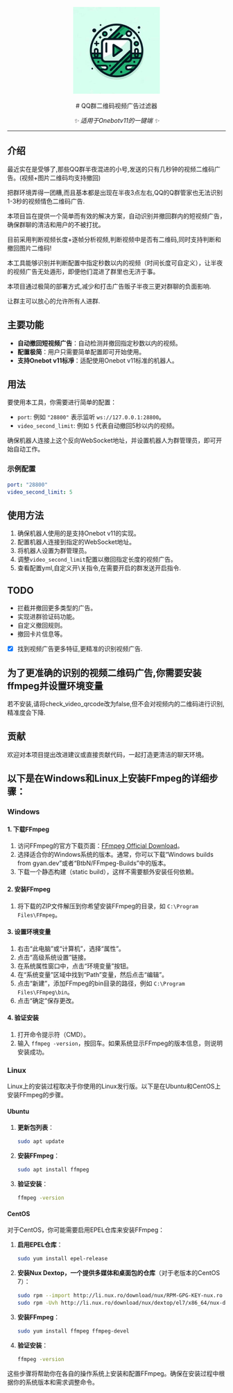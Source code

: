 <p align="center">
  <a href="https://www.github.com/hoshinonyaruko/auto-withdraw-advideo">
    <img src="img/1.jpg" width="200" height="200" alt="auto-withdraw-advideo">
  </a>
</p>

<div align="center">
# QQ群二维码视频广告过滤器

_✨ 适用于Onebotv11的一键端 ✨_  
</div> 

---

## 介绍

最近实在是受够了,那些QQ群半夜混进的小号,发送的只有几秒钟的视频二维码广告。(视频+图片二维码均支持撤回)

把群环境弄得一团糟,而且基本都是出现在半夜3点左右,QQ的Q群管家也无法识别1-3秒的视频情色二维码广告.

本项目旨在提供一个简单而有效的解决方案，自动识别并撤回群内的短视频广告，确保群聊的清洁和用户的不被打扰。

目前采用判断视频长度+逐帧分析视频,判断视频中是否有二维码,同时支持判断和撤回图片二维码!

本工具能够识别并判断配置中指定秒数以内的视频（时间长度可自定义），让半夜的视频广告无处遁形，即便他们混进了群里也无济于事。

本项目通过极简的部署方式,减少和打击广告贩子半夜三更对群聊的负面影响.

让群主可以放心的允许所有人进群.

## 主要功能
- **自动撤回短视频广告**：自动检测并撤回指定秒数以内的视频。
- **配置极简**：用户只需要简单配置即可开始使用。
- **支持Onebot v11标凈**：适配使用Onebot v11标准的机器人。

## 用法
要使用本工具，你需要进行简单的配置：

- `port`: 例如 `"28800"` 表示监听 `ws://127.0.0.1:28800`。
- `video_second_limit`: 例如 `5` 代表自动撤回5秒以内的视频。

确保机器人连接上这个反向WebSocket地址，并设置机器人为群管理员，即可开始自动工作。

### 示例配置
```yaml
port: "28800"
video_second_limit: 5
```

## 使用方法
1. 确保机器人使用的是支持Onebot v11的实现。
2. 配置机器人连接到指定的WebSocket地址。
3. 将机器人设置为群管理员。
4. 调整`video_second_limit`配置以撤回指定长度的视频广告。
5. 查看配置yml,自定义开\关指令,在需要开启的群发送开启指令.

## TODO
- 拦截并撤回更多类型的广告。
- 实现进群验证码功能。
- 自定义撤回规则。
- 撤回卡片信息等。
- [x] 找到视频广告更多特征,更精准的识别视频广告.

## 为了更准确的识别的视频二维码广告,你需要安装ffmpeg并设置环境变量

若不安装,请将check_video_qrcode改为false,但不会对视频内的二维码进行识别,精准度会下降.

## 贡献
欢迎对本项目提出改进建议或直接贡献代码，一起打造更清洁的聊天环境。

## 以下是在Windows和Linux上安装FFmpeg的详细步骤：

### Windows

#### 1. 下载FFmpeg
1. 访问FFmpeg的官方下载页面：[FFmpeg Official Download](https://ffmpeg.org/download.html)。
2. 选择适合你的Windows系统的版本。通常，你可以下载“Windows builds from gyan.dev”或者“BtbN/FFmpeg-Builds”中的版本。
3. 下载一个静态构建（static build），这样不需要额外安装任何依赖。

#### 2. 安装FFmpeg
1. 将下载的ZIP文件解压到你希望安装FFmpeg的目录，如 `C:\Program Files\FFmpeg`。

#### 3. 设置环境变量
1. 右击“此电脑”或“计算机”，选择“属性”。
2. 点击“高级系统设置”链接。
3. 在系统属性窗口中，点击“环境变量”按钮。
4. 在“系统变量”区域中找到“Path”变量，然后点击“编辑”。
5. 点击“新建”，添加FFmpeg的bin目录的路径，例如 `C:\Program Files\FFmpeg\bin`。
6. 点击“确定”保存更改。

#### 4. 验证安装
1. 打开命令提示符（CMD）。
2. 输入 `ffmpeg -version`，按回车。如果系统显示FFmpeg的版本信息，则说明安装成功。

### Linux

Linux上的安装过程取决于你使用的Linux发行版。以下是在Ubuntu和CentOS上安装FFmpeg的步骤。

#### Ubuntu

1. **更新包列表**：
   ```bash
   sudo apt update
   ```

2. **安装FFmpeg**：
   ```bash
   sudo apt install ffmpeg
   ```

3. **验证安装**：
   ```bash
   ffmpeg -version
   ```

#### CentOS

对于CentOS，你可能需要启用EPEL仓库来安装FFmpeg：

1. **启用EPEL仓库**：
   ```bash
   sudo yum install epel-release
   ```

2. **安装Nux Dextop，一个提供多媒体和桌面包的仓库**（对于老版本的CentOS 7）：
   ```bash
   sudo rpm --import http://li.nux.ro/download/nux/RPM-GPG-KEY-nux.ro
   sudo rpm -Uvh http://li.nux.ro/download/nux/dextop/el7/x86_64/nux-dextop-release-0-1.el7.nux.noarch.rpm
   ```

3. **安装FFmpeg**：
   ```bash
   sudo yum install ffmpeg ffmpeg-devel
   ```

4. **验证安装**：
   ```bash
   ffmpeg -version
   ```

这些步骤将帮助你在各自的操作系统上安装和配置FFmpeg。确保在安装过程中根据你的系统版本和需求调整命令。